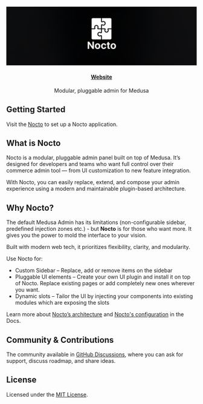 <p align="center">
  <a href="https://www.noctojs.com">
  <picture>
    <img alt="Nocto logo" src="./public/nocto-banner-extended.jpg">
    </picture>
  </a>
</p>

<h4 align="center">
  <a href="https://www.noctojs.com">Website</a>
</h4>

<p align="center">
  Modular, pluggable admin for Medusa
</p>


## Getting Started

Visit the [Nocto](https://noctojs.com) to set up a Nocto application.

## What is Nocto

Nocto is a modular, pluggable admin panel built on top of Medusa. It’s designed for developers and teams who want full control over their commerce admin tool — from UI customization to new feature integration.

With Nocto, you can easily replace, extend, and compose your admin experience using a modern and maintainable plugin-based architecture.

## Why Nocto?

The default Medusa Admin has its limitations (non-configurable sidebar, predefined injection zones etc.) - but **Nocto** is for those who want more. It gives you the power to mold the interface to your vision.

Built with modern web tech, it prioritizes flexibility, clarity, and modularity.

Use Nocto for:

 - Custom Sidebar – Replace, add or remove items on the sidebar
 - Pluggable UI elements – Create your own UI plugin and install it on top of Nocto. Replace existing pages or add completely new ones wherever you want.
 - Dynamic slots – Tailor the UI by injecting your components into existing modules which are exposing the slots

Learn more about [Nocto’s architecture](https://www.noctojs.com/docs/architecture) and [Nocto's configuration](https://docs.medusajs.com/resources/commerce-modules) in the Docs.

## Community & Contributions

The community available in [GitHub Discussions](https://github.com/RSC-Labs/nocto/discussions), where you can ask for support, discuss roadmap, and share ideas.


## License

Licensed under the [MIT License](https://github.com/RSC-Labs/nocto/blob/master/LICENCE).

